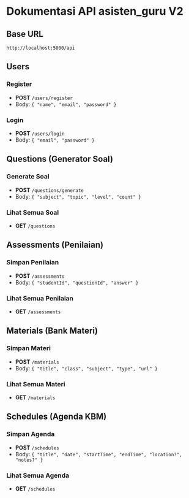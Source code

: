 # Dokumentasi API asisten_guru V2

## Base URL
```
http://localhost:5000/api
```

## Users
### Register
- **POST** `/users/register`
- Body: `{ "name", "email", "password" }`

### Login
- **POST** `/users/login`
- Body: `{ "email", "password" }`

## Questions (Generator Soal)
### Generate Soal
- **POST** `/questions/generate`
- Body: `{ "subject", "topic", "level", "count" }`

### Lihat Semua Soal
- **GET** `/questions`

## Assessments (Penilaian)
### Simpan Penilaian
- **POST** `/assessments`
- Body: `{ "studentId", "questionId", "answer" }`

### Lihat Semua Penilaian
- **GET** `/assessments`

## Materials (Bank Materi)
### Simpan Materi
- **POST** `/materials`
- Body: `{ "title", "class", "subject", "type", "url" }`

### Lihat Semua Materi
- **GET** `/materials`

## Schedules (Agenda KBM)
### Simpan Agenda
- **POST** `/schedules`
- Body: `{ "title", "date", "startTime", "endTime", "location?", "notes?" }`

### Lihat Semua Agenda
- **GET** `/schedules`